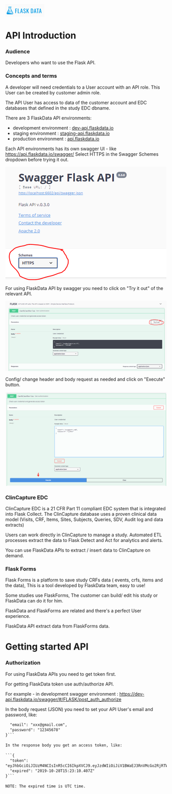 <a href="https://www.flaskdata.io">![Screenshot](img/flaskdata_logo.PNG)</a>
# API Introduction

### Audience
Developers who want to use the Flask API.

### Concepts and terms
A developer will need credentials to a User account with an API role.
This User can be created by customer admin role.

The API User has access to data of the customer account and EDC databases that defined in the study EDC dbname.

There are 3 FlaskData API environments:

* development environment : <a href="https://dev-api.flaskdata.io">dev-api.flaskdata.io</a>
* staging environment : <a href="https://staging-api.flaskdata.io">staging-api.flaskdata.io</a>
* production environment : <a href="https://api.flaskdata.io">api.flaskdata.io</a>

Each API environments has its own swagger UI - like https://api.flaskdata.io/swagger/
Select HTTPS in the Swagger Schemes dropdown before trying it out.

![Screenshot](img/api/swagger_schemes.PNG)

For using FlaskData API by swagger you need to click on "Try it out" of the relevant API.

![Screenshot](img/api/try_it_out.PNG)

Config/ change header and body request as needed and click on "Execute" button.

![Screenshot](img/api/execute_api.PNG)

### ClinCapture EDC
ClinCapture EDC is a 21 CFR Part 11 compliant EDC system that is integrated into Flask Collect.
The ClinCapture database uses a proven clinical data model (Visits, CRF, Items, Sites, Subjects, Queries, SDV, Audit log and data extracts)

Users can work directly in ClinCapture to manage a study.   Automated ETL processes
extract the data to Flask Detect and Act for analytics and alerts.

You can use FlaskData APIs to extract / insert data to ClinCapture on demand.

### Flask Forms
Flask Forms is a platform to save study CRFs data ( events, crfs, items and the data), This is a tool developed by FlaskData team, easy to use!

Some studies use FlaskForms, The customer can build/ edit his study or FlaskData can do it for him.

FlaskData and FlaskForms are related and there's a perfect User experience.

FlaskData API extract data from FlaskForms data.

# Getting started API

### Authorization
For using FlaskData APIs you need to get token first.

For getting FlaskData token use auth/authorize API.

For example - in development swagger environment : <a href="https://dev-api.flaskdata.io/swagger/#/FLASK/post_auth_authorize">https://dev-api.flaskdata.io/swagger/#/FLASK/post_auth_authorize</a>

In the body request (JSON) you need to set your API User's email and password, like:

```{
  "email": "xxx@gmail.com",
  "password": "12345678"
}```

In the response body you get an access token, like:

```{
  "token": "eyJhbGciOiJIUzM4NCIsInR5cCI6IkpXVCJ9.eyJzdWIiOiJiV1BWaEJ3RnVMcGo2RjRTWVlkaENWSDBwZHR0SjlIZSIsImV4cCI6MTU3MjI3NjE5MDQwNywiaWF0IjoxNTcyMjY1MzkwfQ.f9CktAJxJ61D4act9ofB7wzfxOByREn22szMd6VqEW79E0L0AId_xXv4Vs4rdy8k",
  "expired": "2019-10-28T15:23:10.407Z"
}```

NOTE: The expired time is UTC time.
